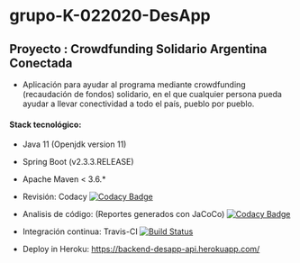 # grupo-K-022020-DesApp

## Proyecto : Crowdfunding Solidario Argentina Conectada

* Aplicación para ayudar al programa mediante crowdfunding (recaudación de fondos) solidario, en el que cualquier persona pueda ayudar a llevar conectividad a todo el país, pueblo por pueblo.



#### Stack tecnológico:

* Java 11 (Openjdk version 11)

* Spring Boot (v2.3.3.RELEASE)

* Apache Maven < 3.6.*

* Revisión: Codacy  [![Codacy Badge](https://app.codacy.com/project/badge/Grade/b5f551c4eb104cc0875f20a521c0301b)](https://www.codacy.com?utm_source=github.com&amp;utm_medium=referral&amp;utm_content=memx6/grupo-K-022020-DesApp&amp;utm_campaign=Badge_Grade)

* Analisis de código: (Reportes generados con JaCoCo) [![Codacy Badge](https://app.codacy.com/project/badge/Coverage/b5f551c4eb104cc0875f20a521c0301b)](https://www.codacy.com?utm_source=github.com&utm_medium=referral&utm_content=memx6/grupo-K-022020-DesApp&utm_campaign=Badge_Coverage)

* Integración continua: Travis-CI [![Build Status](https://travis-ci.com/memx6/grupo-K-022020-DesApp.svg?token=L7WKN3hS2hgy3xTrQtMs&branch=master)](https://travis-ci.com/memx6/grupo-K-022020-DesApp)

* Deploy in Heroku: https://backend-desapp-api.herokuapp.com/ 

